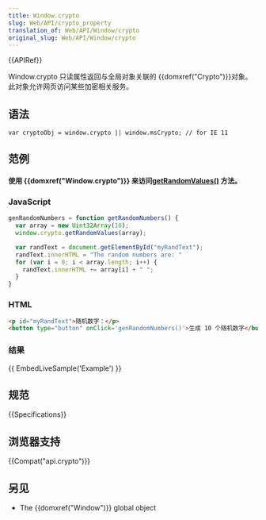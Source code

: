```yaml
---
title: Window.crypto
slug: Web/API/crypto_property
translation_of: Web/API/Window/crypto
original_slug: Web/API/Window/crypto
---
```

{{APIRef}}

Window\.crypto 只读属性返回与全局对象关联的 {{domxref("Crypto")}}对象。此对象允许网页访问某些加密相关服务。

## 语法

```plain
var cryptoObj = window.crypto || window.msCrypto; // for IE 11
```

## 范例

#### 使用 {{domxref("Window.crypto")}} 来访问[getRandomValues()](/en-US/docs/Web/API/RandomSource/getRandomValues) 方法。

### JavaScript

```js
genRandomNumbers = function getRandomNumbers() {
  var array = new Uint32Array(10);
  window.crypto.getRandomValues(array);

  var randText = document.getElementById("myRandText");
  randText.innerHTML = "The random numbers are: "
  for (var i = 0; i < array.length; i++) {
    randText.innerHTML += array[i] + " ";
  }
}
```

### HTML

```html
<p id="myRandText">随机数字：</p>
<button type="button" onClick='genRandomNumbers()'>生成 10 个随机数字</button>
```

### 结果

{{ EmbedLiveSample('Example') }}

## 规范

{{Specifications}}

## 浏览器支持

{{Compat("api.crypto")}}

## 另见

- The {{domxref("Window")}} global object
